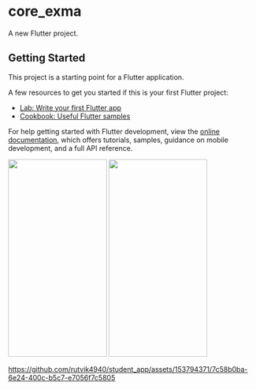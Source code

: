 # core_exma

A new Flutter project.

## Getting Started

This project is a starting point for a Flutter application.

A few resources to get you started if this is your first Flutter project:

- [Lab: Write your first Flutter app](https://docs.flutter.dev/get-started/codelab)
- [Cookbook: Useful Flutter samples](https://docs.flutter.dev/cookbook)

For help getting started with Flutter development, view the
[online documentation](https://docs.flutter.dev/), which offers tutorials,
samples, guidance on mobile development, and a full API reference.
<p>
  <img src="https://github.com/rutvik4940/student_app/assets/153794371/63bac055-070c-4f07-8d84-92b587061bd6" height="400px" width="200"/>
  <img src="https://github.com/rutvik4940/student_app/assets/153794371/e7b6baf5-5ebe-4e12-ac02-1a1a704ab65e"  height="400px" width="200"/>


https://github.com/rutvik4940/student_app/assets/153794371/7c58b0ba-6e24-400c-b5c7-e7056f7c5805


  

</p>
